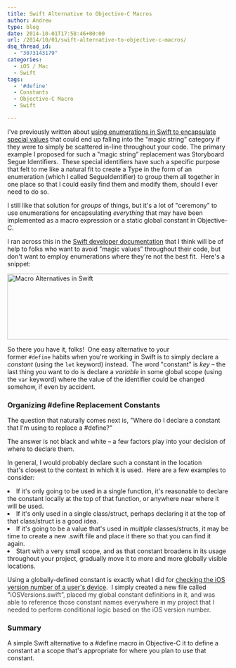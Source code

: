 ```yaml
---
title: Swift Alternative to Objective-C Macros
author: Andrew
type: blog
date: 2014-10-01T17:58:46+00:00
url: /2014/10/01/swift-alternative-to-objective-c-macros/
dsq_thread_id:
  - "3073143179"
categories:
  - iOS / Mac
  - Swift
tags:
  - '#define'
  - Constants
  - Objective-C Macro
  - Swift

---
```

I've previously written about <a title="Replace Magic Strings with Enumerations in Swift" href="http://www.andrewcbancroft.com/2014/09/02/replace-magic-strings-with-enumerations-in-swift/" target="_blank">using enumerations in Swift to encapsulate special values</a> that could end up falling into the "magic string&#8221; category if they were to simply be scattered in-line throughout your code. The primary example I proposed for such a "magic string&#8221; replacement was Storyboard Segue Identifiers.  These special identifiers have such a specific purpose that felt to me like a natural fit to create a Type in the form of an enumeration (which I called SegueIdentifier) to group them all together in one place so that I could easily find them and modify them, should I ever need to do so.

I still like that solution for _groups_ of things, but it's a lot of "ceremony&#8221; to use enumerations for encapsulating _everything_ that may have been implemented as a macro expression or a static global constant in Objective-C.

I ran across this in the <a title="Apple Developer Documentation - Using Swift with Cocoa and Objective-C" href="https://developer.apple.com/library/ios/documentation/swift/conceptual/buildingcocoaapps/InteractingWithCAPIs.html#//apple_ref/doc/uid/TP40014216-CH8-XID_19" target="_blank">Swift developer documentation</a> that I think will be of help to folks who want to avoid "magic values&#8221; throughout their code, but don't want to employ enumerations where they're not the best fit.  Here's a snippet:

[<img class="alignnone size-full wp-image-5231" src="http://www.andrewcbancroft.com/wp-content/uploads/2014/09/Macro-Alternatives-in-Swift.png" alt="Macro Alternatives in Swift" width="705" height="149" srcset="https://www.andrewcbancroft.com/wp-content/uploads/2014/09/Macro-Alternatives-in-Swift.png 705w, https://www.andrewcbancroft.com/wp-content/uploads/2014/09/Macro-Alternatives-in-Swift-300x63.png 300w" sizes="(max-width: 705px) 100vw, 705px" />][1]

So there you have it, folks!  One easy alternative to your former `#define` habits when you're working in Swift is to simply declare a _constant_ (using the `let` keyword) instead.  The word "constant&#8221; is _key_ – the last thing you want to do is declare a _variable_ in some global scope (using the `var` keyword) where the value of the identifier could be changed somehow, if even by accident.

### Organizing #define Replacement Constants

The question that naturally comes next is, "Where do I declare a constant that I'm using to replace a #define?&#8221;

The answer is not black and white – a few factors play into your decision of where to declare them.

In general, I would probably declare such a constant in the location that's closest to the context in which it is used.  Here are a few examples to consider:

<li style="text-align: left;">
  If it's only going to be used in a single function, it's reasonable to declare the constant locally at the top of that function, or anywhere near where it will be used.
</li>
<li style="text-align: left;">
  If it's only used in a single class/struct, perhaps declaring it at the top of that class/struct is a good idea.
</li>
<li style="text-align: left;">
  If it's going to be a value that's used in <em>multiple</em> classes/structs, it may be time to create a new .swift file and place it there so that you can find it again.
</li>
<li style="text-align: left;">
  Start with a very small scope, and as that constant broadens in its usage throughout your project, gradually move it to more and more globally visible locations.
</li>

Using a globally-defined constant is exactly what I did for <a title="Swift iOS Version Checking" href="http://www.andrewcbancroft.com/2014/09/17/swift-ios-version-check/" target="_blank">checking the iOS version number of a user's device</a>.  I simply created a new file called "<span style="color: #404040;">iOSVersions.swift&#8221;, placed my global constant definitions in it, and was able to reference those constant names everywhere in my project that I needed to perform conditional logic based on the iOS version number.  </span>

### Summary

A simple Swift alternative to a <span class="lang:objc decode:true  crayon-inline ">#define</span> macro in Objective-C it to define a constant at a scope that's appropriate for where you plan to use that constant.

 [1]: http://www.andrewcbancroft.com/wp-content/uploads/2014/09/Macro-Alternatives-in-Swift.png